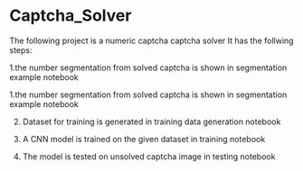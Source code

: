# Captcha_Solver

The following project is a numeric captcha captcha solver
It has the follwing steps:

1.the number segmentation  from solved captcha is shown in segmentation example notebook

1.the number segmentation  from solved captcha is shown in segmentation example notebook 

2. Dataset for training is generated in training data generation notebook

3. A CNN model is trained on the given dataset in training notebook

4. The model is tested on unsolved captcha image in testing notebook
